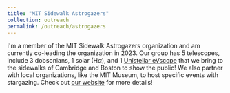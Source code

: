 ```yaml
---
title: "MIT Sidewalk Astrogazers"
collection: outreach
permalink: /outreach/astrogazers
---
```


I'm a member of the MIT Sidewalk Astrogazers organization and am currently co-leading the organization in 2023. Our group has 5 telescopes, include 3 dobsonians, 1 solar (H$\alpha$), and 1 [Unistellar eVscope](https://www.unistellar.com/evscope2/) that we bring to the sidewalks of Cambridge and Boston to show the public! We also partner with local organizations, like the MIT Museum, to host specific events with stargazing. Check out [our website](http://astrogazers.mit.edu/) for more details! 
